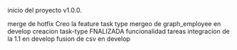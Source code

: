 inicio del proyecto v1.0.0.

merge de hotfix
Creo la feature task type
mergeo de graph_employee en develop
creacion task-type
FNALIZADA funcionalidad tareas
integracion de la 1.1 en develop
fusion de csv en develop
